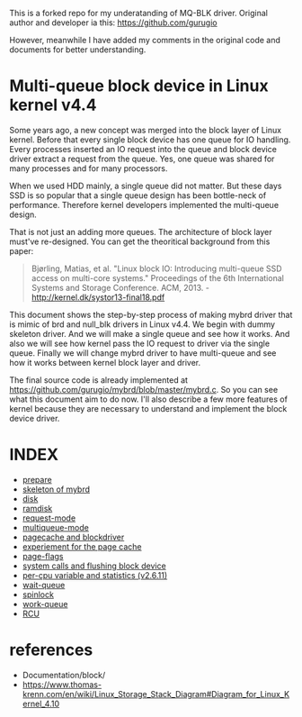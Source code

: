 This is a forked repo for my underatanding of MQ-BLK driver. Original author and developer ia this: https://github.com/gurugio

However, meanwhile I have added my comments in the original code and documents for better understanding.


# Multi-queue block device in Linux kernel v4.4

Some years ago, a new concept was merged into the block layer of Linux kernel. Before that every single block device has one queue for IO handling. Every processes inserted an IO request into the queue and block device driver extract a request from the queue. Yes, one queue was shared for many processes and for many processors.

When we used HDD mainly, a single queue did not matter. But these days SSD is so popular that a single queue design has been bottle-neck of performance. Therefore kernel developers implemented the multi-queue design.

That is not just an adding more queues. The architecture of block layer must've re-designed. You can get the theoritical background from this paper: 

> Bjørling, Matias, et al. "Linux block IO: Introducing multi-queue SSD access on multi-core systems." Proceedings of the 6th International Systems and Storage Conference. ACM, 2013. - http://kernel.dk/systor13-final18.pdf

This document shows the step-by-step process of making mybrd driver that is mimic of brd and null_blk drivers in Linux v4.4. We begin with dummy skeleton driver. And we will make a single queue and see how it works. And also we will see how kernel pass the IO request to driver via the single queue. Finally we will change mybrd driver to have multi-queue and see how it works between kernel block layer and driver.

The final source code is already implemented at https://github.com/gurugio/mybrd/blob/master/mybrd.c. So you can see what this document aim to do now. I'll also describe a few more features of kernel because they are necessary to understand and implement the block device driver.


# INDEX

* [prepare](environment.md)
* [skeleton of mybrd](mybrd_skeleton.md)
* [disk](create_disk.md)
* [ramdisk](create_ramdisk.md)
* [request-mode](request-mode.md)
* [multiqueue-mode](multiqueue-mode.md)
* [pagecache and blockdriver](pagecacheand_blockdriver.md)
* [experiement for the page cache](pagecache_ex.md)
* [page-flags](page-flags.md)
* [system calls and flushing block device](systemcall_flushblock.md)
* [per-cpu variable and statistics (v2.6.11)](per-cpu_statistics.md)
* [wait-queue](wait-queue.md)
* [spinlock](spinlock.md)
* [work-queue](work-queue.md)
* [RCU](read-copy-update.md)


# references

* Documentation/block/
* https://www.thomas-krenn.com/en/wiki/Linux_Storage_Stack_Diagram#Diagram_for_Linux_Kernel_4.10


